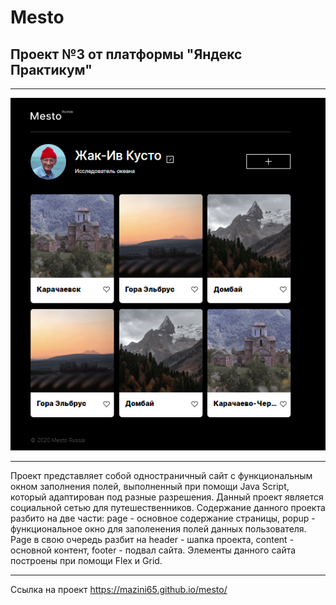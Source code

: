 # Mesto

## Проект №3 от платформы "Яндекс Практикум"

---

![Alt-текст](./images/readme/general_view.png "Общий вид")

---

Проект представляет собой одностраничный сайт с функциональным окном заполнения полей, выполненный при помощи Java Script, который адаптирован под разные разрешения. Данный проект является социальной сетью для путешественников. Содержание данного проекта разбито на две части: page - основное содержание страницы, popup - функциональное окно для заполенения полей данных пользователя. Page в свою очередь разбит на header - шапка проекта, content - основной контент, footer - подвал сайта. Элементы данного сайта построены при помощи Flex и Grid.

---

Ссылка на проект https://mazini65.github.io/mesto/

